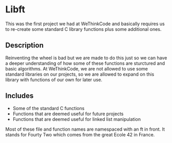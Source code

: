 # Libft
This was the first project we had at WeThinkCode and basically requires us to re-create some standard C library functions plus some additional ones.

## Description
Reinventing the wheel is bad but we are made to do this just so we can have a deeper understanding of how some of these functions are sturctured and basic algorithms.
At WeThinkCode, we are not allowed to use some standard libraries on our projects, so we are allowed to expand on this library with functions of our own for later use.

## Includes
* Some of the standard C functions
* Functions that are deemed useful for future projects
* Functions that are deemed useful for linked list manipulation

Most of these file and function names are namespaced with an ft in front. It stands for Fourty Two which comes from the great
Ecole 42 in France.

